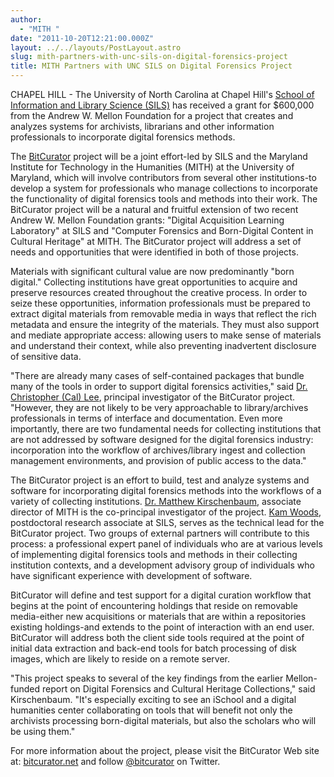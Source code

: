 ```yaml
---
author:
  - "MITH "
date: "2011-10-20T12:21:00.000Z"
layout: ../../layouts/PostLayout.astro
slug: mith-partners-with-unc-sils-on-digital-forensics-project
title: MITH Partners with UNC SILS on Digital Forensics Project
---
```


CHAPEL HILL - The University of North Carolina at Chapel Hill's [School of Information and Library Science (SILS)](http://sils.unc.edu/) has received a grant for \$600,000 from the Andrew W. Mellon Foundation for a project that creates and analyzes systems for archivists, librarians and other information professionals to incorporate digital forensics methods.

The [BitCurator](http://bitcurator.net/) project will be a joint effort-led by SILS and the Maryland Institute for Technology in the Humanities (MITH) at the University of Maryland, which will involve contributors from several other institutions-to develop a system for professionals who manage collections to incorporate the functionality of digital forensics tools and methods into their work. The BitCurator project will be a natural and fruitful extension of two recent Andrew W. Mellon Foundation grants: "Digital Acquisition Learning Laboratory" at SILS and "Computer Forensics and Born-Digital Content in Cultural Heritage" at MITH. The BitCurator project will address a set of needs and opportunities that were identified in both of those projects.

Materials with significant cultural value are now predominantly "born digital." Collecting institutions have great opportunities to acquire and preserve resources created throughout the creative process. In order to seize these opportunities, information professionals must be prepared to extract digital materials from removable media in ways that reflect the rich metadata and ensure the integrity of the materials. They must also support and mediate appropriate access: allowing users to make sense of materials and understand their context, while also preventing inadvertent disclosure of sensitive data.

"There are already many cases of self-contained packages that bundle many of the tools in order to support digital forensics activities," said [Dr. Christopher (Cal) Lee](http://www.ils.unc.edu/callee/), principal investigator of the BitCurator project. "However, they are not likely to be very approachable to library/archives professionals in terms of interface and documentation. Even more importantly, there are two fundamental needs for collecting institutions that are not addressed by software designed for the digital forensics industry: incorporation into the workflow of archives/library ingest and collection management environments, and provision of public access to the data."

The BitCurator project is an effort to build, test and analyze systems and software for incorporating digital forensics methods into the workflows of a variety of collecting institutions. [Dr. Matthew Kirschenbaum](//mkirschenbaum.wordpress.com/), associate director of MITH is the co-principal investigator of the project. [Kam Woods](//sils.unc.edu/people/faculty/post-doc-faculty), postdoctoral research associate at SILS, serves as the technical lead for the BitCurator project. Two groups of external partners will contribute to this process: a professional expert panel of individuals who are at various levels of implementing digital forensics tools and methods in their collecting institution contexts, and a development advisory group of individuals who have significant experience with development of software.

BitCurator will define and test support for a digital curation workflow that begins at the point of encountering holdings that reside on removable media-either new acquisitions or materials that are within a repositories existing holdings-and extends to the point of interaction with an end user. BitCurator will address both the client side tools required at the point of initial data extraction and back-end tools for batch processing of disk images, which are likely to reside on a remote server.

"This project speaks to several of the key findings from the earlier Mellon-funded report on Digital Forensics and Cultural Heritage Collections," said Kirschenbaum. "It's especially exciting to see an iSchool and a digital humanities center collaborating on tools that will benefit not only the archivists processing born-digital materials, but also the scholars who will be using them."

For more information about the project, please visit the BitCurator Web site at: [bitcurator.net](http://bitcurator.net/) and follow [@bitcurator](//twitter.com/bitcurator) on Twitter.

